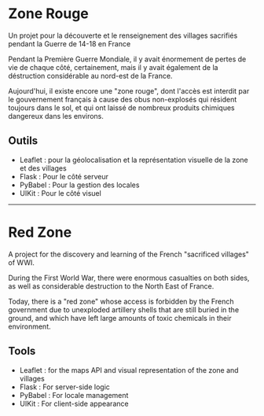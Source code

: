 # Zone Rouge

Un projet pour la découverte et le renseignement des villages sacrifiés pendant la Guerre de 14-18 en France

Pendant la Première Guerre Mondiale, il y avait énormement de pertes de vie de chaque côté, certainement, mais il y avait également de la déstruction considérable au nord-est de la France.

Aujourd'hui, il existe encore une "zone rouge", dont l'accès est interdit par le gouvernement français à cause des obus non-explosés qui résident toujours dans le sol, et qui ont laissé de nombreux produits chimiques dangereux dans les environs.

## Outils

- Leaflet : pour la géolocalisation et la représentation visuelle de la zone et des villages
- Flask : Pour le côté serveur
- PyBabel : Pour la gestion des locales
- UIKit : Pour le côté visuel

---

# Red Zone

A project for the discovery and learning of the French "sacrificed villages" of WWI.

During the First World War, there were enormous casualties on both sides, as well as considerable destruction to the North East of France.

Today, there is a "red zone" whose access is forbidden by the French government due to unexploded artillery shells that are still buried in the ground, and which have left large amounts of toxic chemicals in their environment.

## Tools

- Leaflet : for the maps API and visual representation of the zone and villages
- Flask : For server-side logic
- PyBabel : For locale management
- UIKit : For client-side appearance
